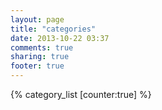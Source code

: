 ```yaml
---
layout: page
title: "categories"
date: 2013-10-22 03:37
comments: true
sharing: true
footer: true
---
```


{% category_list [counter:true] %}
